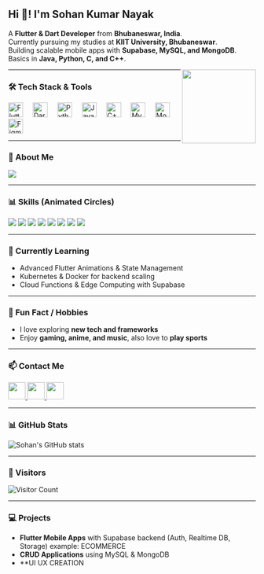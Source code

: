 <h2 align="left">Hi 👋! I'm Sohan Kumar Nayak</h2>
<p align="left">
  A <strong>Flutter & Dart Developer</strong> from <strong>Bhubaneswar, India</strong>.<br>
  Currently pursuing my studies at <strong>KIIT University, Bhubaneswar</strong>.<br>
  Building scalable mobile apps with <strong>Supabase, MySQL, and MongoDB</strong>.<br>
  Basics in <strong>Java, Python, C, and C++</strong>.
</p>

<img align="right" height="150" src="https://tenor.com/gTWhQuVyJPK.gif" />

---

### 🛠️ Tech Stack & Tools
<div align="left">
  <img src="https://cdn.jsdelivr.net/gh/devicons/devicon/icons/flutter/flutter-original.svg" height="30" alt="Flutter" />
  <img width="12"/>
  <img src="https://cdn.jsdelivr.net/gh/devicons/devicon/icons/dart/dart-original.svg" height="30" alt="Dart" />
  <img width="12"/>
  <img src="https://cdn.jsdelivr.net/gh/devicons/devicon/icons/python/python-original.svg" height="30" alt="Python" />
  <img width="12"/>
  <img src="https://cdn.jsdelivr.net/gh/devicons/devicon/icons/java/java-original.svg" height="30" alt="Java" />
  <img width="12"/>
  <img src="https://cdn.jsdelivr.net/gh/devicons/devicon/icons/cplusplus/cplusplus-original.svg" height="30" alt="C++" />
  <img width="12"/>
  <img src="https://cdn.jsdelivr.net/gh/devicons/devicon/icons/mysql/mysql-original.svg" height="30" alt="MySQL" />
  <img width="12"/>
  <img src="https://cdn.jsdelivr.net/gh/devicons/devicon/icons/mongodb/mongodb-original.svg" height="30" alt="MongoDB" />
  <img width="12"/>
  <img src="https://cdn.jsdelivr.net/gh/devicons/devicon/icons/figma/figma-original.svg" height="30" alt="Figma" />
</div>

---

### 💬 About Me
<p align="left">
  <strong>
    <a href="https://github.com/sohankumar17" target="_blank">
      <img src="https://readme-typing-svg.herokuapp.com?font=Fira+Code&size=22&color=00F0FF&width=450&lines=Flutter+Developer;Supabase+Backend;Database+Enthusiast" />
    </a>
  </strong>
</p>

---

### 📊 Skills (Animated Circles)

<p align="left">
  <img src="https://img.shields.io/badge/Flutter-70%25-blue?style=for-the-badge&logo=flutter&logoColor=white" />
  <img src="https://img.shields.io/badge/Dart-70%25-blue?style=for-the-badge&logo=dart&logoColor=white" />
  <img src="https://img.shields.io/badge/Supabase-70%25-2EC4B6?style=for-the-badge&logo=supabase&logoColor=white" />
  <img src="https://img.shields.io/badge/MySQL-80%25-4479A1?style=for-the-badge&logo=mysql&logoColor=white" />
  <img src="https://img.shields.io/badge/MongoDB-80%25-47A248?style=for-the-badge&logo=mongodb&logoColor=white" />
  <img src="https://img.shields.io/badge/Python-90%25-3776AB?style=for-the-badge&logo=python&logoColor=white" />
  <img src="https://img.shields.io/badge/Java-75%25-007396?style=for-the-badge&logo=java&logoColor=white" />
  <img src="https://img.shields.io/badge/C++-85%25-00599C?style=for-the-badge&logo=c%2B%2B&logoColor=white" />
</p>

---

### 🌱 Currently Learning
- Advanced Flutter Animations & State Management  
- Kubernetes & Docker for backend scaling  
- Cloud Functions & Edge Computing with Supabase  

---

### 🎯 Fun Fact / Hobbies
- I love exploring **new tech and frameworks**  
- Enjoy **gaming, anime, and music**, also love to **play sports**  

---

### 📫 Contact Me
<div align="left">
  <a href="mailto:your.email@example.com">
    <img src="https://img.shields.io/static/v1?message=Gmail&logo=gmail&label=&color=D14836&logoColor=white&labelColor=&style=for-the-badge" height="35" />
  </a>
  <a href="https://www.linkedin.com/in/yourprofile/">
    <img src="https://img.shields.io/badge/LinkedIn-0A66C2?style=for-the-badge&logo=linkedin&logoColor=white" height="35" />
  </a>
  <a href="https://github.com/sohankumar17">
    <img src="https://img.shields.io/badge/GitHub-181717?style=for-the-badge&logo=github&logoColor=white" height="35" />
  </a>
</div>

---

### 📊 GitHub Stats
![Sohan's GitHub stats](https://github-readme-stats.vercel.app/api?username=sohankumar17&show_icons=true&theme=radical) 

---

### 👀 Visitors
![Visitor Count](https://profile-counter.glitch.me/sohankumar17/count.svg)

---

### 💻 Projects
- **Flutter Mobile Apps** with Supabase backend (Auth, Realtime DB, Storage)  example: ECOMMERCE 
- **CRUD Applications** using MySQL & MongoDB  
- **UI UX CREATION


